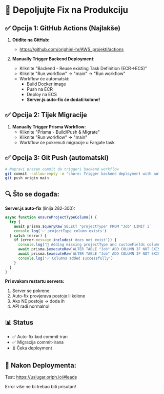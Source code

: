 # 🚀 Depoljujte Fix na Produkciju

## ✅ Opcija 1: GitHub Actions (Najlakše)

1. **Otiđite na GitHub:**
   - https://github.com/oriphiel-hr/AWS_projekti/actions
   
2. **Manually Trigger Backend Deployment:**
   - Kliknite "Backend - Reuse existing Task Definition (ECR→ECS)"
   - Kliknite "Run workflow" → "main" → "Run workflow"
   - Workflow će automatski:
     - Build Docker image
     - Push na ECR
     - Deploy na ECS
     - **Server.js auto-fix će dodati kolone!**

## ✅ Opcija 2: Tijek Migracije

1. **Manually Trigger Prisma Workflow:**
   - Kliknite "Prisma - Build/Push & Migrate"
   - Kliknite "Run workflow" → "main"
   - Workflow će pokrenuti migracije u Fargate task

## ✅ Opcija 3: Git Push (automatski)

```bash
# Napravi prazan commit da triggeri backend workflow
git commit --allow-empty -m "chore: Trigger backend deployment with auto-fix"
git push origin main
```

## 🔍 Što se događa:

**Server.js auto-fix** (linija 282-300):
```javascript
async function ensureProjectTypeColumn() {
  try {
    await prisma.$queryRaw`SELECT "projectType" FROM "Job" LIMIT 1`
    console.log('✅ projectType column exists')
  } catch (error) {
    if (error.message.includes('does not exist')) {
      console.log('🔧 Adding missing projectType and customFields columns...')
      await prisma.$executeRaw`ALTER TABLE "Job" ADD COLUMN IF NOT EXISTS "projectType" TEXT`
      await prisma.$executeRaw`ALTER TABLE "Job" ADD COLUMN IF NOT EXISTS "customFields" JSONB`
      console.log('✅ Columns added successfully')
    }
  }
}
```

**Pri svakom restartu servera:**
1. Server se pokrene
2. Auto-fix provjerava postoje li kolone
3. Ako NE postoje → doda ih
4. API radi normalno!

## 📊 Status

- ✅ Auto-fix kod commit-iran
- ✅ Migracija commit-irana  
- ⏳ Čeka deployment

## 🧪 Nakon Deploymenta:

Test: https://uslugar.oriph.io/#leads

Error više ne bi trebao biti prisutan!

